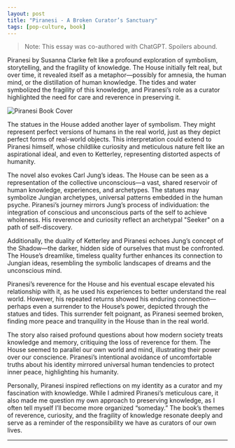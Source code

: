 ```yaml
---
layout: post
title: "Piranesi - A Broken Curator’s Sanctuary"
tags: [pop-culture, book]
---
```


>Note: This essay was co-authored with ChatGPT. Spoilers abound.

Piranesi by Susanna Clarke felt like a profound exploration of symbolism, storytelling, and the fragility of knowledge. The House initially felt real, but over time, it revealed itself as a metaphor—possibly for amnesia, the human mind, or the distillation of human knowledge. The tides and water symbolized the fragility of this knowledge, and Piranesi’s role as a curator highlighted the need for care and reverence in preserving it.

![Piranesi Book Cover](https://upload.wikimedia.org/wikipedia/en/2/24/Piranesi_%28Susanna_Clarke%29.png)

The statues in the House added another layer of symbolism. They might represent perfect versions of humans in the real world, just as they depict perfect forms of real-world objects. This interpretation could extend to Piranesi himself, whose childlike curiosity and meticulous nature felt like an aspirational ideal, and even to Ketterley, representing distorted aspects of humanity.

The novel also evokes Carl Jung’s ideas. The House can be seen as a representation of the collective unconscious—a vast, shared reservoir of human knowledge, experiences, and archetypes. The statues may symbolize Jungian archetypes, universal patterns embedded in the human psyche. Piranesi’s journey mirrors Jung’s process of individuation: the integration of conscious and unconscious parts of the self to achieve wholeness. His reverence and curiosity reflect an archetypal "Seeker" on a path of self-discovery.

Additionally, the duality of Ketterley and Piranesi echoes Jung’s concept of the Shadow—the darker, hidden side of ourselves that must be confronted. The House’s dreamlike, timeless quality further enhances its connection to Jungian ideas, resembling the symbolic landscapes of dreams and the unconscious mind.

Piranesi’s reverence for the House and his eventual escape elevated his relationship with it, as he used his experiences to better understand the real world. However, his repeated returns showed his enduring connection—perhaps even a surrender to the House’s power, depicted through the statues and tides. This surrender felt poignant, as Piranesi seemed broken, finding more peace and tranquility in the House than in the real world.

The story also raised profound questions about how modern society treats knowledge and memory, critiquing the loss of reverence for them. The House seemed to parallel our own world and mind, illustrating their power over our conscience. Piranesi’s intentional avoidance of uncomfortable truths about his identity mirrored universal human tendencies to protect inner peace, highlighting his humanity.

Personally, Piranesi inspired reflections on my identity as a curator and my fascination with knowledge. While I admired Piranesi’s meticulous care, it also made me question my own approach to preserving knowledge, as I often tell myself I’ll become more organized “someday.” The book’s themes of reverence, curiosity, and the fragility of knowledge resonate deeply and serve as a reminder of the responsibility we have as curators of our own lives.

---
